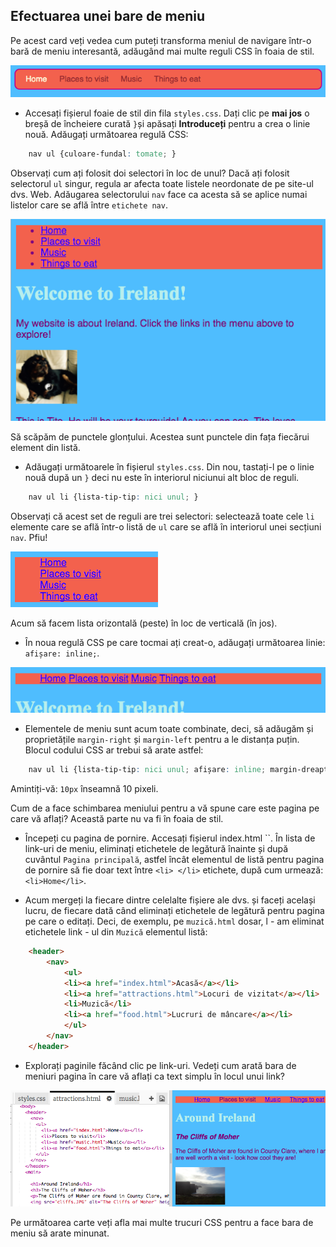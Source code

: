 ## Efectuarea unei bare de meniu

Pe acest card veți vedea cum puteți transforma meniul de navigare într-o bară de meniu interesantă, adăugând mai multe reguli CSS în foaia de stil.

![Exemplu de bara de meniu](images/egCoolMenuBar.png)

- Accesați fișierul foaie de stil din fila `styles.css`. Dați clic pe **mai jos** o breșă de încheiere curată `}`și apăsați **Introduceți** pentru a crea o linie nouă. Adăugați următoarea regulă CSS:

```css
    nav ul {culoare-fundal: tomate; }
```

Observați cum ați folosit doi selectori în loc de unul? Dacă ați folosit selectorul `ul` singur, regula ar afecta toate listele neordonate de pe site-ul dvs. Web. Adăugarea selectorului `nav` face ca acesta să se aplice numai listelor care se află între `etichete nav`.

![Lista cu fundal roșu](images/egMenuBarFirstStyle.png)

Să scăpăm de punctele glonțului. Acestea sunt punctele din fața fiecărui element din listă.

- Adăugați următoarele în fișierul `styles.css`. Din nou, tastați-l pe o linie nouă după un `}` deci nu este în interiorul niciunui alt bloc de reguli.

```css
    nav ul li {lista-tip-tip: nici unul; }
```

Observați că acest set de reguli are trei selectori: selectează toate cele `li` elemente care se află într-o listă de `ul` care se află în interiorul unei secțiuni `nav`. Pfiu!

![Lista cu bullet eliminat](images/egMenuBarNoBullets.png)

Acum să facem lista orizontală (peste) în loc de verticală (în jos).

- În noua regulă CSS pe care tocmai ați creat-o, adăugați următoarea linie: `afișare: inline;`.

![](images/egMenuBarInline.png)

- Elementele de meniu sunt acum toate combinate, deci, să adăugăm și proprietățile `margin-right` și `margin-left` pentru a le distanța puțin. Blocul codului CSS ar trebui să arate astfel:

```css
    nav ul li {lista-tip-tip: nici unul; afișare: inline; margin-dreapta: 10px; margin-stânga: 10px; }
```

Amintiți-vă: `10px` înseamnă 10 pixeli.

Cum de a face schimbarea meniului pentru a vă spune care este pagina pe care vă aflați? Această parte nu va fi în foaia de stil.

- Începeți cu pagina de pornire. Accesați fișierul index.html ``. În lista de link-uri de meniu, eliminați etichetele de legătură înainte și după cuvântul `Pagina principală`, astfel încât elementul de listă pentru pagina de pornire să fie doar text între `<li> </li>` etichete, după cum urmează: `<li>Home</li>`.

- Acum mergeți la fiecare dintre celelalte fișiere ale dvs. și faceți același lucru, de fiecare dată când eliminați etichetele de legătură pentru pagina pe care o editați. Deci, de exemplu, pe `muzică.html` dosar, l - am eliminat etichetele link - ul din `Muzică` elementul listă:

```html
    <header>
        <nav>
            <ul>
            <li><a href="index.html">Acasă</a></li>
            <li><a href="attractions.html">Locuri de vizitat</a></li>
            <li>Muzică</li>
            <li><a href="food.html">Lucruri de mâncare</a></li>
            </ul>
        </nav>
    </header>
```

- Explorați paginile făcând clic pe link-uri. Vedeți cum arată bara de meniuri pagina în care vă aflați ca text simplu în locul unui link? 

![Exemplu de bara de meniuri care evidențiază pagina curentă](images/egMenuBarOnPage.png)

Pe următoarea carte veți afla mai multe trucuri CSS pentru a face bara de meniu să arate minunat.